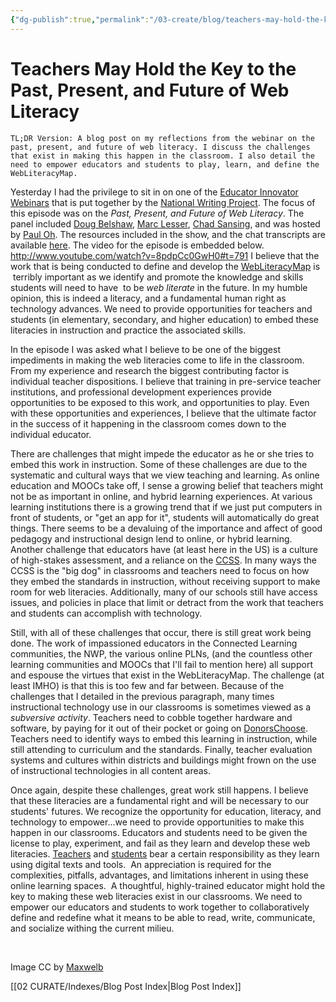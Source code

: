 ```yaml
---
{"dg-publish":true,"permalink":"/03-create/blog/teachers-may-hold-the-key-to-the-past-present-and-future-of-web-literacy/","title":"Teachers May Hold the Key to the Past, Present, and Future of Web Literacy","tags":["mozilla","nwp","webliteracy"]}
---
```


# Teachers May Hold the Key to the Past, Present, and Future of Web Literacy

```
TL;DR Version: A blog post on my reflections from the webinar on the past, present, and future of web literacy. I discuss the challenges that exist in making this happen in the classroom. I also detail the need to empower educators and students to play, learn, and define the WebLiteracyMap.
```

Yesterday I had the privilege to sit in on one of the [Educator Innovator Webinars](http://blog.nwp.org/educatorinnovator/) that is put together by the [National Writing Project](http://www.nwp.org/). The focus of this episode was on the _Past, Present, and Future of Web Literacy_. The panel included [Doug Belshaw](https://twitter.com/dajbelshaw), [Marc Lesser](https://twitter.com/malesser), [Chad Sansing](https://twitter.com/chadsansing), and was hosted by [Paul Oh](https://twitter.com/poh). The resources included in the show, and the chat transcripts are available [here](http://blog.nwp.org/educatorinnovator/2014-02-25/the-past-present-and-future-of-web-literacyan/). The video for the episode is embedded below. http://www.youtube.com/watch?v=8pdpCc0GwH0#t=791 I believe that the work that is being conducted to define and develop the [WebLiteracyMap](https://wiki.mozilla.org/Webmaker/WebLiteracyMap) is  terribly important as we identify and promote the knowledge and skills students will need to have  to be _web literate_ in the future. In my humble opinion, this is indeed a literacy, and a fundamental human right as technology advances. We need to provide opportunities for teachers and students (in elementary, secondary, and higher education) to embed these literacies in instruction and practice the associated skills.

In the episode I was asked what I believe to be one of the biggest impediments in making the web literacies come to life in the classroom. From my experience and research the biggest contributing factor is individual teacher dispositions. I believe that training in pre-service teacher institutions, and professional development experiences provide opportunities to be exposed to this work, and opportunities to play. Even with these opportunities and experiences, I believe that the ultimate factor in the success of it happening in the classroom comes down to the individual educator.

There are challenges that might impede the educator as he or she tries to embed this work in instruction. Some of these challenges are due to the systematic and cultural ways that we view teaching and learning. As online education and MOOCs take off, I sense a growing belief that teachers might not be as important in online, and hybrid learning experiences. At various learning institutions there is a growing trend that if we just put computers in front of students, or "get an app for it", students will automatically do great things. There seems to be a devaluing of the importance and affect of good pedagogy and instructional design lend to online, or hybrid learning. Another challenge that educators have (at least here in the US) is a culture of high-stakes assessment, and a reliance on the [CCSS](http://www.corestandards.org/). In many ways the CCSS is the "big dog" in classrooms and teachers need to focus on how they embed the standards in instruction, without receiving support to make room for web literacies. Additionally, many of our schools still have access issues, and policies in place that limit or detract from the work that teachers and students can accomplish with technology.

Still, with all of these challenges that occur, there is still great work being done. The work of impassioned educators in the Connected Learning communities, the NWP, the various online PLNs, (and the countless other learning communities and MOOCs that I'll fail to mention here) all support and espouse the virtues that exist in the WebLiteracyMap. The challenge (at least IMHO) is that this is too few and far between. Because of the challenges that I detailed in the previous paragraph, many times instructional technology use in our classrooms is sometimes viewed as a _subversive activity_. Teachers need to cobble together hardware and software, by paying for it out of their pocket or going on [DonorsChoose](http://www.donorschoose.org/). Teachers need to identify ways to embed this learning in instruction, while still attending to curriculum and the standards. Finally, teacher evaluation systems and cultures within districts and buildings might frown on the use of instructional technologies in all content areas.

Once again, despite these challenges, great work still happens. I believe that these literacies are a fundamental right and will be necessary to our students' futures. We recognize the opportunity for education, literacy, and technology to empower...we need to provide opportunities to make this happen in our classrooms. Educators and students need to be given the license to play, experiment, and fail as they learn and develop these web literacies. [Teachers](http://wiobyrne.com/teacher-responsibilities-educational-technologies/) and [students](http://wiobyrne.com/student-responsibilities-and-educational-technologies/) bear a certain responsibility as they learn using digital texts and tools.  An appreciation is required for the complexities, pitfalls, advantages, and limitations inherent in using these online learning spaces.  A thoughtful, highly-trained educator might hold the key to making these web literacies exist in our classrooms. We need to empower our educators and students to work together to collaboratively define and redefine what it means to be able to read, write, communicate, and socialize withing the current milieu.

 

Image CC by [Maxwelb](http://www.deviantart.com/art/Technology-153470148)

[[02 CURATE/Indexes/Blog Post Index\|Blog Post Index]]